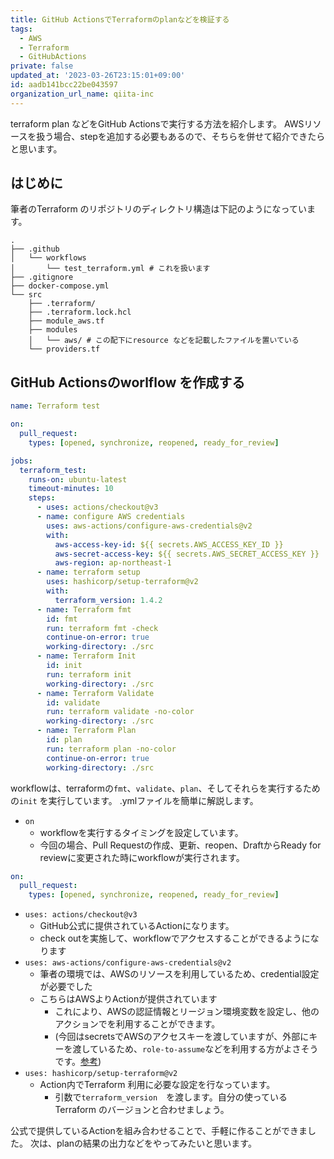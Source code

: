 ```yaml
---
title: GitHub ActionsでTerraformのplanなどを検証する
tags:
  - AWS
  - Terraform
  - GitHubActions
private: false
updated_at: '2023-03-26T23:15:01+09:00'
id: aadb141bcc22be043597
organization_url_name: qiita-inc
---
```

terraform plan などをGitHub Actionsで実行する方法を紹介します。
AWSリソースを扱う場合、stepを追加する必要もあるので、そちらを併せて紹介できたらと思います。

## はじめに

筆者のTerraform のリポジトリのディレクトリ構造は下記のようになっています。

```
.
├── .github
│   └── workflows
│       └── test_terraform.yml # これを扱います
├── .gitignore
├── docker-compose.yml
└── src
    ├── .terraform/
    ├── .terraform.lock.hcl
    ├── module_aws.tf
    ├── modules
    │   └── aws/ # この配下にresource などを記載したファイルを置いている
    └── providers.tf
```

## GitHub Actionsのworlflow を作成する

```yaml:.github/workflows/test_terraform.yml
name: Terraform test

on:
  pull_request:
    types: [opened, synchronize, reopened, ready_for_review]

jobs:
  terraform_test:
    runs-on: ubuntu-latest
    timeout-minutes: 10
    steps:
      - uses: actions/checkout@v3
      - name: configure AWS credentials
        uses: aws-actions/configure-aws-credentials@v2
        with:
          aws-access-key-id: ${{ secrets.AWS_ACCESS_KEY_ID }}
          aws-secret-access-key: ${{ secrets.AWS_SECRET_ACCESS_KEY }}
          aws-region: ap-northeast-1
      - name: terraform setup
        uses: hashicorp/setup-terraform@v2
        with:
          terraform_version: 1.4.2
      - name: Terraform fmt
        id: fmt
        run: terraform fmt -check
        continue-on-error: true
        working-directory: ./src
      - name: Terraform Init
        id: init
        run: terraform init
        working-directory: ./src
      - name: Terraform Validate
        id: validate
        run: terraform validate -no-color
        working-directory: ./src
      - name: Terraform Plan
        id: plan
        run: terraform plan -no-color
        continue-on-error: true
        working-directory: ./src
```

workflowは、terraformの`fmt`、`validate`、`plan`、そしてそれらを実行するための`init` を実行しています。
.ymlファイルを簡単に解説します。

- `on`
    - workflowを実行するタイミングを設定しています。
    - 今回の場合、Pull Requestの作成、更新、reopen、DraftからReady for reviewに変更された時にworkflowが実行されます。

```yml
on:
  pull_request:
    types: [opened, synchronize, reopened, ready_for_review]
```

- `uses: actions/checkout@v3`
    - GitHub公式に提供されているActionになります。
    - check outを実施して、workflowでアクセスすることができるようになります
- `uses: aws-actions/configure-aws-credentials@v2`
    - 筆者の環境では、AWSのリソースを利用しているため、credential設定が必要でした
    - こちらはAWSよりActionが提供されています
        - これにより、AWSの認証情報とリージョン環境変数を設定し、他のアクションでを利用することができます。
        - (今回はsecretsでAWSのアクセスキーを渡していますが、外部にキーを渡しているため、`role-to-assume`などを利用する方がよさそうです。[参考](https://github.com/aws-actions/configure-aws-credentials))
- `uses: hashicorp/setup-terraform@v2`
    - Action内でTerraform 利用に必要な設定を行なっています。
        - 引数で`terraform_version`　を渡します。自分の使っているTerraform のバージョンと合わせましょう。

公式で提供しているActionを組み合わせることで、手軽に作ることができました。
次は、planの結果の出力などをやってみたいと思います。
